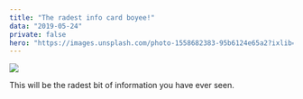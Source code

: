 ```yaml
---
title: "The radest info card boyee!"
data: "2019-05-24"
private: false
hero: "https://images.unsplash.com/photo-1558682383-95b6124e65a2?ixlib=rb-1.2.1&auto=format&fit=crop&w=634&q=80"
---
```

![](https://images.unsplash.com/photo-1558682383-95b6124e65a2?ixlib=rb-1.2.1&auto=format&fit=crop&w=634&q=80)

This will be the radest bit of information you have ever seen.

